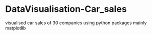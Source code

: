 # DataVisualisation-Car_sales
visualised car sales of 30 companies using python packages mainly matplotlib

